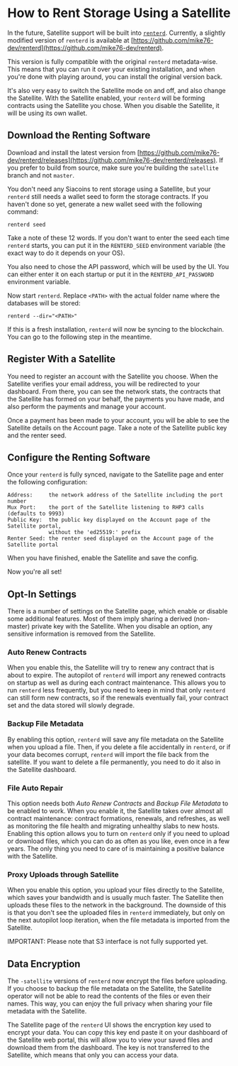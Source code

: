# How to Rent Storage Using a Satellite

In the future, Satellite support will be built into [`renterd`](https://github.com/SiaFoundation/renterd). Currently, a slightly modified version of `renterd` is available at [https://github.com/mike76-dev/renterd](https://github.com/mike76-dev/renterd).

This version is fully compatible with the original `renterd` metadata-wise. This means that you can run it over your existing installation, and when you're done with playing around, you can install the original version back.

It's also very easy to switch the Satellite mode on and off, and also change the Satellite. With the Satellite enabled, your `renterd` will be forming contracts using the Satellite you chose. When you disable the Satellite, it will be using its own wallet.

## Download the Renting Software

Download and install the latest version from [https://github.com/mike76-dev/renterd/releases](https://github.com/mike76-dev/renterd/releases). If you prefer to build from source, make sure you're building the `satellite` branch and not `master`.

You don't need any Siacoins to rent storage using a Satellite, but your `renterd` still needs a wallet seed to form the storage contracts. If you haven't done so yet, generate a new wallet seed with the following command:
```
renterd seed
```
Take a note of these 12 words. If you don't want to enter the seed each time `renterd` starts, you can put it in the `RENTERD_SEED` environment variable (the exact way to do it depends on your OS).

You also need to chose the API password, which will be used by the UI. You can either enter it on each startup or put it in the `RENTERD_API_PASSWORD` environment variable.

Now start `renterd`. Replace `<PATH>` with the actual folder name where the databases will be stored:
```
renterd --dir="<PATH>"
```
If this is a fresh installation, `renterd` will now be syncing to the blockchain. You can go to the following step in the meantime.

## Register With a Satellite

You need to register an account with the Satellite you choose. When the Satellite verifies your email address, you will be redirected to your dashboard. From there, you can see the network stats, the contracts that the Satellite has formed on your behalf, the payments you have made, and also perform the payments and manage your account.

Once a payment has been made to your account, you will be able to see the Satellite details on the Account page. Take a note of the Satellite public key and the renter seed.

## Configure the Renting Software

Once your `renterd` is fully synced, navigate to the Satellite page and enter the following configuration:
```
Address:     the network address of the Satellite including the port number
Mux Port:    the port of the Satellite listening to RHP3 calls (defaults to 9993)
Public Key:  the public key displayed on the Account page of the Satellite portal,
             without the 'ed25519:' prefix
Renter Seed: the renter seed displayed on the Account page of the Satellite portal
```
When you have finished, enable the Satellite and save the config.

Now you're all set!

## Opt-In Settings

There is a number of settings on the Satellite page, which enable or disable some additional features. Most of them imply sharing a derived (non-master) private key with the Satellite. When you disable an option, any sensitive information is removed from the Satellite.

### Auto Renew Contracts
When you enable this, the Satellite will try to renew any contract that is about to expire. The autopilot of `renterd` will import any renewed contracts on startup as well as during each contract maintenance. This allows you to run `renterd` less frequently, but you need to keep in mind that only `renterd` can still form new contracts, so if the renewals eventually fail, your contract set and the data stored will slowly degrade.

### Backup File Metadata
By enabling this option, `renterd` will save any file metadata on the Satellite when you upload a file. Then, if you delete a file accidentally in `renterd`, or if your data becomes corrupt, `renterd` will import the file back from the satellite. If you want to delete a file permanently, you need to do it also in the Satellite dashboard.

### File Auto Repair
This option needs both _Auto Renew Contracts_ and _Backup File Metadata_ to be enabled to work. When you enable it, the Satellite takes over almost all contract maintenance: contract formations, renewals, and refreshes, as well as monitoring the file health and migrating unhealthy slabs to new hosts. Enabling this option allows you to turn on `renterd` only if you need to upload or download files, which you can do as often as you like, even once in a few years. The only thing you need to care of is maintaining a positive balance with the Satellite.

### Proxy Uploads through Satellite
When you enable this option, you upload your files directly to the Satellite, which saves your bandwidth and is usually much faster. The Satellite then uploads these files to the network in the background. The downside of this is that you don't see the uploaded files in `renterd` immediately, but only on the next autopilot loop iteration, when the file metadata is imported from the Satellite.

IMPORTANT: Please note that S3 interface is not fully supported yet.

## Data Encryption

The `-satellite` versions of `renterd` now encrypt the files before uploading. If you choose to backup the file metadata on the Satellite, the Satellite operator will not be able to read the contents of the files or even their names. This way, you can enjoy the full privacy when sharing your file metadata with the Satellite.

The Satellite page of the `renterd` UI shows the encryption key used to encrypt your data. You can copy this key end paste it on your dashboard of the Satellite web portal, this will allow you to view your saved files and download them from the dashboard. The key is not transferred to the Satellite, which means that only you can access your data.